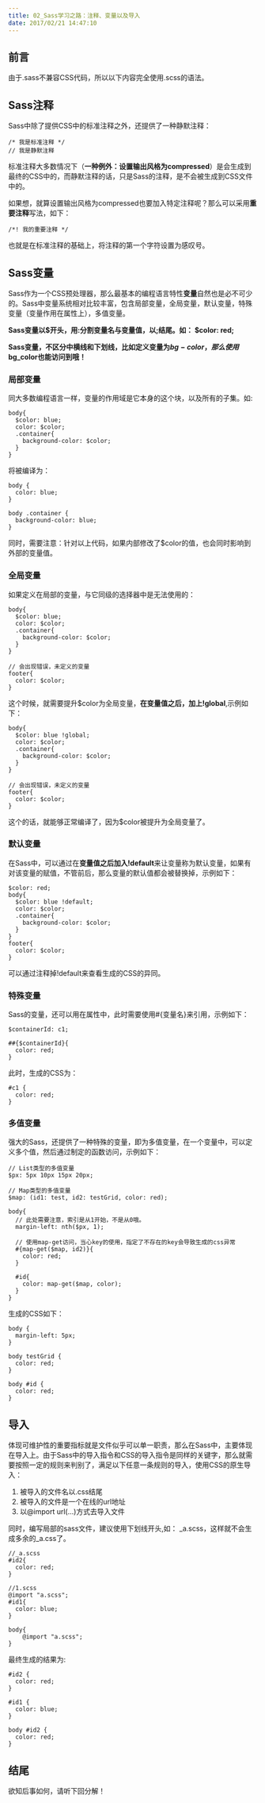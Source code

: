 ```yaml
---
title: 02_Sass学习之路：注释、变量以及导入
date: 2017/02/21 14:47:10
---
```


## 前言

由于.sass不兼容CSS代码，所以以下内容完全使用.scss的语法。

## Sass注释

Sass中除了提供CSS中的标准注释之外，还提供了一种静默注释：

	/* 我是标准注释 */
	// 我是静默注释

标准注释大多数情况下（**一种例外：设置输出风格为compressed**）是会生成到最终的CSS中的，而静默注释的话，只是Sass的注释，是不会被生成到CSS文件中的。

如果想，就算设置输出风格为compressed也要加入特定注释呢？那么可以采用**重要注释**写法，如下：

	/*! 我的重要注释 */

也就是在标准注释的基础上，将注释的第一个字符设置为感叹号。

## Sass变量

Sass作为一个CSS预处理器，那么最基本的编程语言特性**变量**自然也是必不可少的。Sass中变量系统相对比较丰富，包含局部变量，全局变量，默认变量，特殊变量（变量作用在属性上），多值变量。

**Sass变量以$开头，用:分割变量名与变量值，以;结尾。如： $color: red;**

**Sass变量，不区分中横线和下划线，比如定义变量为$bg-color，那么使用$bg_color也能访问到哦！**

### 局部变量

同大多数编程语言一样，变量的作用域是它本身的这个块，以及所有的子集。如:

	body{
	  $color: blue;
	  color: $color;
	  .container{
	    background-color: $color;    
	  }
	}

将被编译为：

	body {
	  color: blue;
	}
	
	body .container {
	  background-color: blue;
	}

同时，需要注意：针对以上代码，如果内部修改了$color的值，也会同时影响到外部的变量值。

### 全局变量

如果定义在局部的变量，与它同级的选择器中是无法使用的：

	body{
	  $color: blue;
	  color: $color;
	  .container{
	    background-color: $color;    
	  }
	}
	
	// 会出现错误，未定义的变量
	footer{
	  color: $color;
	}

这个时候，就需要提升$color为全局变量，**在变量值之后，加上!global**,示例如下：

	body{
	  $color: blue !global;
	  color: $color;
	  .container{
	    background-color: $color;    
	  }
	}
	
	// 会出现错误，未定义的变量
	footer{
	  color: $color;
	}

这个的话，就能够正常编译了，因为$color被提升为全局变量了。

### 默认变量

在Sass中，可以通过在**变量值之后加入!default**来让变量称为默认变量，如果有对该变量的赋值，不管前后，那么变量的默认值都会被替换掉，示例如下：

	$color: red;
	body{
	  $color: blue !default;
	  color: $color;
	  .container{
	    background-color: $color;    
	  }
	}
	footer{
	  color: $color;
	}

可以通过注释掉!default来查看生成的CSS的异同。

### 特殊变量

Sass的变量，还可以用在属性中，此时需要使用#{变量名}来引用，示例如下：

	$containerId: c1;
	
	##{$containerId}{
	  color: red;
	}

此时，生成的CSS为：

	#c1 {
	  color: red;
	}

### 多值变量

强大的Sass，还提供了一种特殊的变量，即为多值变量，在一个变量中，可以定义多个值，然后通过制定的函数访问，示例如下：

	// List类型的多值变量 
	$px: 5px 10px 15px 20px;
	
	// Map类型的多值变量 
	$map: (id1: test, id2: testGrid, color: red);
	
	body{
	  // 此处需要注意，索引是从1开始，不是从0哦。
	  margin-left: nth($px, 1);
	
	  // 使用map-get访问，当心key的使用，指定了不存在的key会导致生成的css异常 
	  #{map-get($map, id2)}{
	    color: red;
	  }
	
	  #id{
	    color: map-get($map, color);
	  }
	}

生成的CSS如下：

	body {
	  margin-left: 5px;
	}
	
	body testGrid {
	  color: red;
	}
	
	body #id {
	  color: red;
	}

## 导入

体现可维护性的重要指标就是文件似乎可以单一职责，那么在Sass中，主要体现在导入上。由于Sass中的导入指令和CSS的导入指令是同样的关键字，那么就需要按照一定的规则来判别了，满足以下任意一条规则的导入，使用CSS的原生导入：

1. 被导入的文件名以.css结尾
2. 被导入的文件是一个在线的url地址
3. 以@import url(...)方式去导入文件

同时，编写局部的sass文件，建议使用下划线开头,如： _a.scss，这样就不会生成多余的_a.css了。

	//_a.scss
	#id2{
	  color: red;
	}

	//1.scss
	@import "a.scss";
	#id1{
	  color: blue;
	}

	body{
		@import "a.scss";
	}

最终生成的结果为:

	#id2 {
	  color: red;
	}
	
	#id1 {
	  color: blue;
	}
	
	body #id2 {
	  color: red;
	}

## 结尾

欲知后事如何，请听下回分解！



